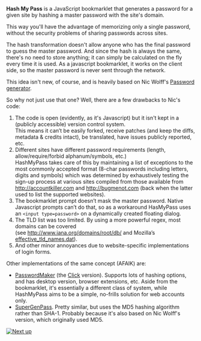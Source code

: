 **Hash My Pass** is a JavaScript bookmarklet
that generates a password for a given site
by hashing a master password with the site's domain.

This way you'll have the advantage of memorizing only a single password,
without the security problems of sharing passwords across sites.

The hash transformation doesn't allow anyone
who has the final password
to guess the master password.
And since the hash is always the same,
there's no need to store anything;
it can simply be calculated on the fly every time it is used.
As a javascript bookmarklet, it works on the client side,
so the master password is never sent through the network.

This idea isn't new, of course,
and is heavily based on Nic Wolff's
[Password generator](http://angel.net/~nic/passwd.sha1.html).

So why not just use that one?
Well, there are a few drawbacks to Nic's code:

1. The code is open (evidently, as it's Javascript)
   but it isn't kept in a (publicly accessible) version control system.  
   This means it can’t be easily forked,
   receive patches (and keep the diffs, metadata & credits intact),
   be translated, have issues publicly reported, etc.
2. Different sites have different password requirements
   (length, allow/require/forbid alphanum/symbols, etc.)  
   HashMyPass takes care of this
   by maintaining a list of exceptions
   to the most commonly accepted format
   (8-char passwords including letters, digits and symbols)
   which was determined by exhaustively testing
   the sign-up process at various sites
   compiled from those available from
   http://accountkiller.com and http://bugmenot.com
   (back when the latter used to list the supported websites).
3. The bookmarklet prompt doesn’t mask the master password.
   Native Javascript prompts can’t do that,
   so as a workaround HasMyPass uses an `<input type=password>`
   on a dynamically created floating dialog.
4. The TLD list was too limited.
   By using a more powerful regex, most domains can be covered  
   (see http://www.iana.org/domains/root/db/
   and Mozilla’s [effective_tld_names.dat](http://mxr.mozilla.org/mozilla/source/netwerk/dns/src/effective_tld_names.dat?raw=1)).
5. And other minor annoyances
   due to website-specific implementations
   of login forms.



Other implementations of the same concept (AFAIK) are:
- [PasswordMaker](http://www.passwordmaker.org)
  (the [Click](http://www.passwordmaker.org/Click) version).
  Supports lots of hashing options, and has desktop version,
  browser extensions, etc. Aside from the bookmarklet,
  it's essentially a different class of system,
  while HashMyPass aims to be a simple, no-frills solution
  for web accounts only.
- [SuperGenPass](http://supergenpass.com/).
  Pretty similar, but uses the MD5 hashing algorithm rather than SHA-1.
  Probably because it's also based on Nic Wolff's version,
  which originally used MD5.

[![Next up](https://badge.waffle.io/waldir/hash-my-pass.png?label=ready)](http://waffle.io/waldir/hash-my-pass)
